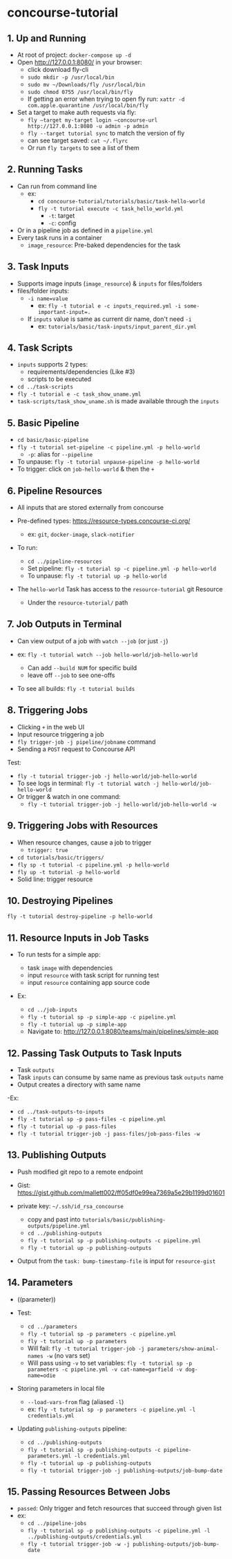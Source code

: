 # concourse-tutorial

## 1. Up and Running
- At root of project: `docker-compose up -d`
- Open http://127.0.0.1:8080/ in your browser:
    -  click download fly-cli
    - `sudo mkdir -p /usr/local/bin`
    - `sudo mv ~/Downloads/fly /usr/local/bin`
    - `sudo chmod 0755 /usr/local/bin/fly`
    - If getting an error when trying to open fly run: `xattr -d com.apple.quarantine /usr/local/bin/fly`
- Set a target to make auth requests via fly:
    - `fly —target my-target login —concourse-url http://127.0.0.1:8080 -u admin -p admin`
    - `fly --target tutorial sync` to match the version of fly
    - can see target saved: `cat ~/.flyrc`
    - Or run `fly targets` to see a list of them

## 2. Running Tasks
- Can run from command line
    - ex: 
        - `cd concourse-tutorial/tutorials/basic/task-hello-world`
        - `fly -t tutorial execute -c task_hello_world.yml`
            - `-t`: target
            - `-c`: config
- Or in a pipeline job as defined in a `pipeline.yml`
- Every task runs in a container
    - `image_resource`: Pre-baked dependencies for the task

## 3. Task Inputs
- Supports image inputs (`image_resource`) & `inputs` for files/folders
- files/folder inputs:
    - `-i name=value`
        - ex: `fly -t tutorial e -c inputs_required.yml -i some-important-input=.`
    - If `inputs` value is same as current dir name, don't need `-i`
        - ex: `tutorials/basic/task-inputs/input_parent_dir.yml`

## 4. Task Scripts
- `inputs` supports 2 types:
    - requirements/dependencies (Like #3)
    - scripts to be executed
- `cd ../task-scripts`
- `fly -t tutorial e -c task_show_uname.yml`
- `task-scripts/task_show_uname.sh` is made available through the `inputs`

## 5. Basic Pipeline
- `cd basic/basic-pipeline`
- `fly -t tutorial set-pipeline -c pipeline.yml -p hello-world`
    - `-p`: alias for `--pipeline`
- To unpause: `fly -t tutorial unpause-pipeline -p hello-world`
- To trigger: click on `job-hello-world` & then the `+`

## 6. Pipeline Resources
- All inputs that are stored externally from concourse
- Pre-defined types: https://resource-types.concourse-ci.org/
    - ex: `git`, `docker-image`, `slack-notifier`

- To run:
    - `cd ../pipeline-resources`
    - Set pipeline: `fly -t tutorial sp -c pipeline.yml -p hello-world`
    - To unpause: `fly -t tutorial up -p hello-world`

- The `hello-world` Task has access to the `resource-tutorial` git Resource
    - Under the `resource-tutorial/` path

## 7. Job Outputs in Terminal
- Can view output of a job with `watch --job` (or just `-j`)
- ex: `fly -t tutorial watch --job hello-world/job-hello-world`
    - Can add `--build NUM` for specific build
    - leave off `--job` to see one-offs

- To see all builds: `fly -t tutorial builds`

## 8. Triggering Jobs
- Clicking `+` in the web UI
- Input resource triggering a job
- `fly trigger-job -j pipeline/jobname` command
- Sending a `POST` request to Concourse API

Test: 
- `fly -t tutorial trigger-job -j hello-world/job-hello-world`
- To see logs in terminal: `fly -t tutorial watch -j hello-world/job-hello-world`
- Or trigger & watch in one command:
    - `fly -t tutorial trigger-job -j hello-world/job-hello-world -w`
    
## 9. Triggering Jobs with Resources
- When resource changes, cause a job to trigger
    - `trigger: true`
- `cd tutorials/basic/triggers/`
- `fly sp -t tutorial -c pipeline.yml -p hello-world`
- `fly up -t tutorial -p hello-world`
- Solid line: trigger resource

## 10. Destroying Pipelines
`fly -t tutorial destroy-pipeline -p hello-world`

## 11. Resource Inputs in Job Tasks
- To run tests for a simple app:
    - task `image` with dependencies
    - input `resource` with task script for running test
    - input `resource` containing app source code
    
- Ex:
    - `cd ../job-inputs`
    - `fly -t tutorial sp -p simple-app -c pipeline.yml`
    - `fly -t tutorial up -p simple-app`
    - Navigate to: http://127.0.0.1:8080/teams/main/pipelines/simple-app
 
 ## 12. Passing Task Outputs to Task Inputs
- Task `outputs`
- Task `inputs` can consume by same name as previous task `outputs` name
- Output creates a directory with same name

-Ex:
   - `cd ../task-outputs-to-inputs`
   - `fly -t tutorial sp -p pass-files -c pipeline.yml`
   - `fly -t tutorial up -p pass-files`
   - `fly -t tutorial trigger-job -j pass-files/job-pass-files -w`
 
## 13. Publishing Outputs
- Push modified git repo to a remote endpoint
- Gist: https://gist.github.com/mallett002/ff05df0e99ea7369a5e29b1199d01601
- private key: `~/.ssh/id_rsa_concourse`
    - copy and past into `tutorials/basic/publishing-outputs/pipeline.yml`
    - `cd ../publishing-outputs`
    - `fly -t tutorial sp -p publishing-outputs -c pipeline.yml`
    - `fly -t tutorial up -p publishing-outputs`
    
- Output from the `task: bump-timestamp-file` is input for `resource-gist`

## 14. Parameters
- ((parameter))
- Test:
    - `cd ../parameters`
    - `fly -t tutorial sp -p parameters -c pipeline.yml`
    - `fly -t tutorial up -p parameters`
    - Will fail: `fly -t tutorial trigger-job -j parameters/show-animal-names -w` (no vars set)
    - Will pass using `-v` to set variables: `fly -t tutorial sp -p parameters -c pipeline.yml -v cat-name=garfield -v dog-name=odie`
    
- Storing parameters in local file
    - `--load-vars-from` flag (aliased `-l`)
    - ex: `fly -t tutorial sp -p parameters -c pipeline.yml -l credentials.yml`

- Updating `publishing-outputs` pipeline:
    - `cd ../publishing-outputs`
    - `fly -t tutorial sp -p publishing-outputs -c pipeline-parameters.yml -l credentials.yml`
    - `fly -t tutorial up -p publishing-outputs`
    - `fly -t tutorial trigger-job -j publishing-outputs/job-bump-date`

## 15. Passing Resources Between Jobs
- `passed`: Only trigger and fetch resources that succeed through given list
- ex:
    - `cd ../pipeline-jobs`
    - `fly -t tutorial sp -p publishing-outputs -c pipeline.yml -l ../publishing-outputs/credentials.yml`
    - `fly -t tutorial trigger-job -w -j publishing-outputs/job-bump-date`
